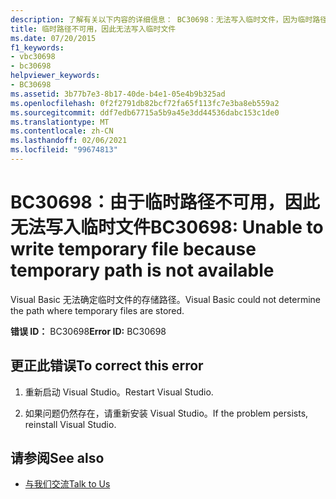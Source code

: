```yaml
---
description: 了解有关以下内容的详细信息： BC30698：无法写入临时文件，因为临时路径不可用
title: 临时路径不可用，因此无法写入临时文件
ms.date: 07/20/2015
f1_keywords:
- vbc30698
- bc30698
helpviewer_keywords:
- BC30698
ms.assetid: 3b77b7e3-8b17-40de-b4e1-05e4b9b325ad
ms.openlocfilehash: 0f2f2791db82bcf72fa65f113fc7e3ba8eb559a2
ms.sourcegitcommit: ddf7edb67715a5b9a45e3dd44536dabc153c1de0
ms.translationtype: MT
ms.contentlocale: zh-CN
ms.lasthandoff: 02/06/2021
ms.locfileid: "99674813"
---
```

# <a name="bc30698-unable-to-write-temporary-file-because-temporary-path-is-not-available"></a><span data-ttu-id="ffde6-103">BC30698：由于临时路径不可用，因此无法写入临时文件</span><span class="sxs-lookup"><span data-stu-id="ffde6-103">BC30698: Unable to write temporary file because temporary path is not available</span></span>

<span data-ttu-id="ffde6-104">Visual Basic 无法确定临时文件的存储路径。</span><span class="sxs-lookup"><span data-stu-id="ffde6-104">Visual Basic could not determine the path where temporary files are stored.</span></span>

 <span data-ttu-id="ffde6-105">**错误 ID：** BC30698</span><span class="sxs-lookup"><span data-stu-id="ffde6-105">**Error ID:** BC30698</span></span>

## <a name="to-correct-this-error"></a><span data-ttu-id="ffde6-106">更正此错误</span><span class="sxs-lookup"><span data-stu-id="ffde6-106">To correct this error</span></span>

1. <span data-ttu-id="ffde6-107">重新启动 Visual Studio。</span><span class="sxs-lookup"><span data-stu-id="ffde6-107">Restart Visual Studio.</span></span>

2. <span data-ttu-id="ffde6-108">如果问题仍然存在，请重新安装 Visual Studio。</span><span class="sxs-lookup"><span data-stu-id="ffde6-108">If the problem persists, reinstall Visual Studio.</span></span>

## <a name="see-also"></a><span data-ttu-id="ffde6-109">请参阅</span><span class="sxs-lookup"><span data-stu-id="ffde6-109">See also</span></span>

- [<span data-ttu-id="ffde6-110">与我们交流</span><span class="sxs-lookup"><span data-stu-id="ffde6-110">Talk to Us</span></span>](/visualstudio/ide/feedback-options)
